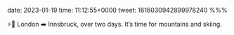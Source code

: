 date: 2023-01-19
time: 11:12:55+0000
tweet: 1616030942899978240
%%%

⚡️🚙 London ➡️ Innsbruck, over two days. It’s time for mountains and skiing.
